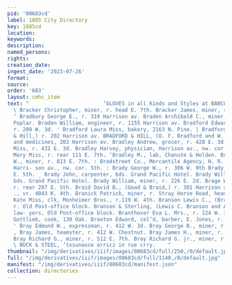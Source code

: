 ```yaml
---
pid: '00683cd'
label: 1885 City Directory
key: 1885cd
location: 
keywords: 
description: 
named_persons: 
rights: 
creation_date: 
ingest_date: '2023-07-26'
format: 
source: 
order: '683'
layout: cmhc_item
text: "                        ‘GLOVES in all Kinds and Styles at BABCOCK’S  BR RA
  \ Bracker Christopher, miner, r. head E. 7th. Bracker James, miner, r. head E. 7th.
  ‘ Bradbury George E., r. 319 Harrison av. Braden Archibald C., miner, bds 312 N.
  Poplar. Braden William, engineer, r. 1155 Harrison av. Bradford Edward T., mining,
  r. 209 W. 3d. ' Bradford Laura Miss, bakery, 2163 N. Pine. | Bradford Otis F., (Bradford
  & Hill,) r. 202 Harrison av. BRADFORD & HILL, (O. F. Bradford and W. C. Hill,) drugs
  and medicines, 202 Harrison av. Bradley Andrew, grocer, r. 428 E. 3d. Bradley Bridget
  Miss, r. 431 E. 3d. Bradley Harvey, physician, Harrison av., nw. cor. 5th. Bradley
  Mary Miss, r. rear 111 E. 7th. ‘Bradley M., lab, Chanute & Holden. Bradridge Albert
  W., miner, r. 813 E. 7th. : Bradstreet Co., Mercantile Agency, H. R. Pendery, agt.,
  Harri- son av., nw. cor. 5th. : Brady George W., r. 306 W. 9th Brady Hugh, bds 320
  E. 5th. _ Brady John, carpenter, bds. Grand Pacific Hotel. Brady William, carpenter,
  bds. Grand Pacific Hotel. Brady William, miner, r. 226 E. 2d. Brage Warren, carpenter,
  r. rear 207 E. Sth. Braid David B., (Goad & Braid,) r. 301 Harrison av. Brandt Joseph
  ., vr. 4043 K. 4th. Branick Patrick, miner, r. Stray Horse Road, head 4th. Brannen
  Kate Miss, clk, Monheimer Bros., r.119 W. 4th. Branson Lewis C., (Branson & Sterling,)
  r. Old Post-office block. Branson & Sterling, (Lewis C. Branson and A. J. Sterling,)
  law- yers, Old Post-office block. Branthover Eva L. Mrs., r. 124 W. 3d. | Bratschi
  Gottlieb, cook, 130 Oak. Braxton Edward, col’d, barber, E. Jones, r. 116 E. 3d.
  ' Bray Edmund W., expressman, r. 412 W. 3d. Bray George B., miner, r. 714 E. 9th.
  , Bray James, teamster, r. 412 W. Chestnut. Bray James H., miner, r. 512 E. 7th.
  Bray Richard G., miner, r. 512 E. 7th. Bray Richard G. jr., miner, r. 512 E. 7th.
  \ BUCK & STEEL, ‘txsunaxce orricz in rue crry.    "
thumbnail: "/img/derivatives/iiif/images/00683cd/full/250,/0/default.jpg"
full: "/img/derivatives/iiif/images/00683cd/full/1140,/0/default.jpg"
manifest: "/img/derivatives/iiif/00683cd/manifest.json"
collection: directories
---
```

